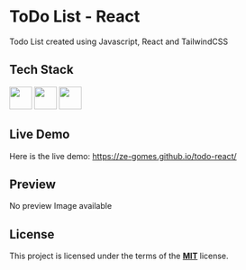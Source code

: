 # ToDo List - React

Todo List created using Javascript, React and TailwindCSS

## Tech Stack
<img src="https://cdn.jsdelivr.net/npm/simple-icons@v4/icons/javascript.svg" width="40">
<img src="https://cdn.jsdelivr.net/npm/simple-icons@v4/icons/react.svg" width="40">
<img src="https://cdn.jsdelivr.net/npm/simple-icons@v4/icons/tailwindcss.svg" width="40">


## Live Demo
Here is the live demo: https://ze-gomes.github.io/todo-react/
## Preview
No preview Image available



## License
This project is licensed under the terms of the **[MIT](https://choosealicense.com/licenses/mit/)**  license. 